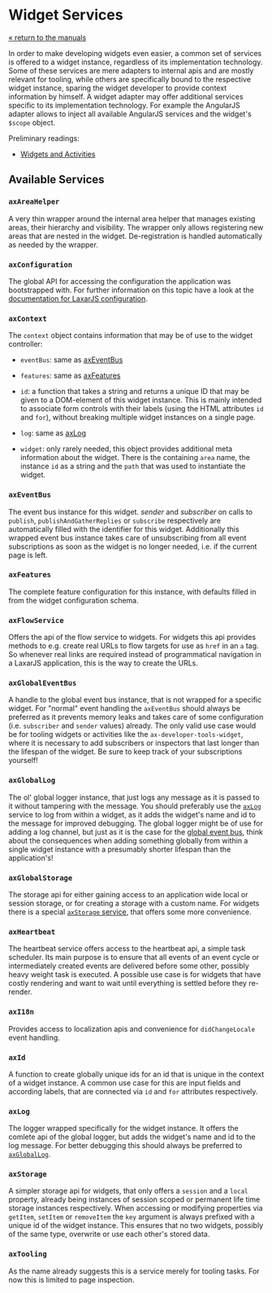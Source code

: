 # Widget Services

[« return to the manuals](index.md)

In order to make developing widgets even easier, a common set of services is offered to a widget instance, regardless of its implementation technology.
Some of these services are mere adapters to internal apis and are mostly relevant for tooling, while others are specifically bound to the respective widget instance, sparing the widget developer to provide context information by himself.
A widget adapter may offer additional services specific to its implementation technology.
For example the AngularJS adapter allows to inject all available AngularJS services and the widget's `$scope` object.

Preliminary readings:

* [Widgets and Activities](widgets_and_activities.md)

## Available Services

### `axAreaHelper`

A very thin wrapper around the internal area helper that manages existing areas, their hierarchy and visibility.
The wrapper only allows registering new areas that are nested in the widget.
De-registration is handled automatically as needed by the wrapper.


### `axConfiguration`

The global API for accessing the configuration the application was bootstrapped with.
For further information on this topic have a look at the [documentation for LaxarJS configuration](./configuration.md).


### `axContext`

The `context` object contains information that may be of use to the widget controller:

* `eventBus`: same as [axEventBus](#-axeventbus-)

* `features`: same as [axFeatures](#-axfeatures-)

* `id`: a function that takes a string and returns a unique ID that may be given to a DOM-element of this widget instance.
  This is mainly intended to associate form controls with their labels (using the HTML attributes `id` and `for`), without breaking multiple widget instances on a single page.

* `log`: same as [axLog](#-axlog-)

* `widget`: only rarely needed, this object provides additional meta information about the widget.
  There is the containing `area` name, the instance `id` as a string and the `path` that was used to instantiate the widget.


### `axEventBus`

The event bus instance for this widget. _sender_ and _subscriber_ on calls to `publish`, `publishAndGatherReplies` or `subscribe` respectively are automatically filled with the identifier for this widget.
Additionally this wrapped event bus instance takes care of unsubscribing from all event subscriptions as soon as the widget is no longer needed, i.e. if the current page is left.


### `axFeatures`

The complete feature configuration for this instance, with defaults filled in from the widget configuration schema.


### `axFlowService`

Offers the api of the flow service to widgets.
For widgets this api provides methods to e.g. create real URLs to flow targets for use as `href` in an `a` tag.
So whenever real links are required instead of programmatical navigation in a LaxarJS application, this is the way to create the URLs.


### `axGlobalEventBus`

A handle to the global event bus instance, that is not wrapped for a specific widget.
For "normal" event handling the `axEventBus` should always be preferred as it prevents memory leaks and takes care of some configuration (i.e. `subscriber` and `sender` values) already.
The only valid use case would be for tooling widgets or activities like the `ax-developer-tools-widget`, where it is necessary to add subscribers or inspectors that last longer than the lifespan of the widget.
Be sure to keep track of your subscriptions yourself!


### `axGlobalLog`

The ol' global logger instance, that just logs any message as it is passed to it without tampering with the message.
You should preferably use the [`axLog`](#-axlog-) service to log from within a widget, as it adds the widget's name and id to the message for improved debugging.
The global logger might be of use for adding a log channel, but just as it is the case for the [global event bus](#-axglobaleventbus-), think about the consequences when adding something globally from within a single widget instance with a presumably shorter lifespan than the application's!


### `axGlobalStorage`

The storage api for either gaining access to an application wide local or session storage, or for creating a storage with a custom name.
For widgets there is a special [`axStorage` service](-axstorage-), that offers some more convenience.


### `axHeartbeat`

The heartbeat service offers access to the heartbeat api, a simple task scheduler.
Its main purpose is to ensure that all events of an event cycle or intermediately created events are delivered before some other, possibly heavy weight task is executed.
A possible use case is for widgets that have costly rendering and want to wait until everything is settled before they re-render.


### `axI18n`

Provides access to localization apis and convenience for `didChangeLocale` event handling.


### `axId`

A function to create globally unique ids for an id that is unique in the context of a widget instance.
A common use case for this are input fields and according labels, that are connected via `id` and `for` attributes respectively.


### `axLog`

The logger wrapped specifically for the widget instance.
It offers the comlete api of the global logger, but adds the widget's name and id to the log message.
For better debugging this should always be preferred to [`axGlobalLog`](#-axgloballog-).


### `axStorage`

A simpler storage api for widgets, that only offers a `session` and a `local` property, already being instances of session scoped or permanent life time storage instances respectively.
When accessing or modifying properties via `getItem`, `setItem` or `removeItem` the `key` argument is always prefixed with a unique id of the widget instance.
This ensures that no two widgets, possibly of the same type, overwrite or use each other's stored data.


### `axTooling`

As the name already suggests this is a service merely for tooling tasks.
For now this is limited to page inspection.
